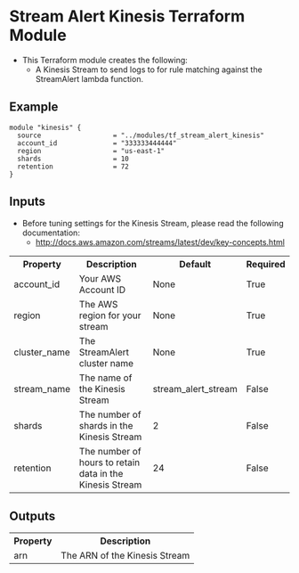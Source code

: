 # Stream Alert Kinesis Terraform Module

* This Terraform module creates the following:
  * A Kinesis Stream to send logs to for rule matching against the StreamAlert lambda function.

## Example
```
module "kinesis" {
  source                  = "../modules/tf_stream_alert_kinesis"
  account_id              = "333333444444"
  region                  = "us-east-1"
  shards                  = 10
  retention               = 72
}
```

## Inputs
* Before tuning settings for the Kinesis Stream, please read the following documentation:
  * http://docs.aws.amazon.com/streams/latest/dev/key-concepts.html

<table>
  <tr>
    <th>Property</th>
    <th>Description</th>
    <th>Default</th>
    <th>Required</th>
  </tr>
  <tr>
    <td>account_id</td>
    <td>Your AWS Account ID</td>
    <td>None</td>
    <td>True</td>
  </tr>
  <tr>
    <td>region</td>
    <td>The AWS region for your stream</td>
    <td>None</td>
    <td>True</td>
  </tr>
  <tr>
    <td>cluster_name</td>
    <td>The StreamAlert cluster name</td>
    <td>None</td>
    <td>True</td>
  </tr>
  <tr>
    <td>stream_name</td>
    <td>The name of the Kinesis Stream</td>
    <td>stream_alert_stream</td>
    <td>False</td>
  </tr>
  <tr>
    <td>shards</td>
    <td>The number of shards in the Kinesis Stream</td>
    <td>2</td>
    <td>False</td>
  </tr>
  <tr>
    <td>retention</td>
    <td>The number of hours to retain data in the Kinesis Stream</td>
    <td>24</td>
    <td>False</td>
  </tr>
</table>

## Outputs
<table>
  <tr>
    <th>Property</th>
    <th>Description</th>
  </tr>
  <tr>
    <td>arn</td>
    <td>The ARN of the Kinesis Stream</td>
  </tr>
</table>
